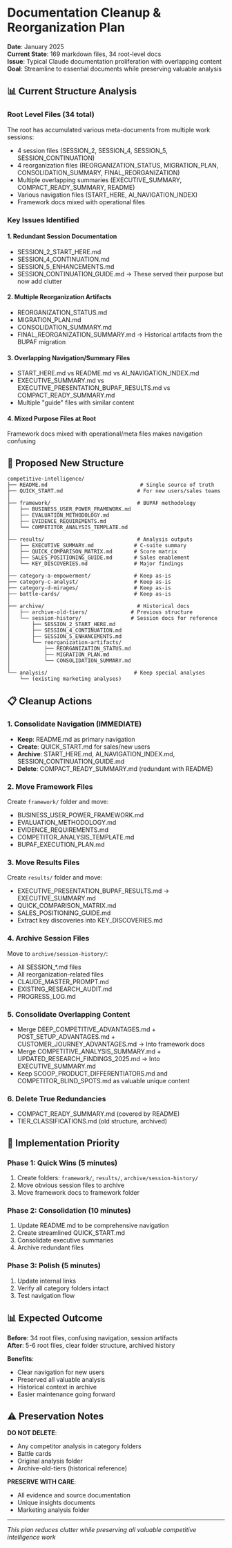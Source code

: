 # Documentation Cleanup & Reorganization Plan

**Date**: January 2025  
**Current State**: 169 markdown files, 34 root-level docs  
**Issue**: Typical Claude documentation proliferation with overlapping content  
**Goal**: Streamline to essential documents while preserving valuable analysis  

## 📊 Current Structure Analysis

### Root Level Files (34 total)
The root has accumulated various meta-documents from multiple work sessions:
- 4 session files (SESSION_2, SESSION_4, SESSION_5, SESSION_CONTINUATION)
- 4 reorganization files (REORGANIZATION_STATUS, MIGRATION_PLAN, CONSOLIDATION_SUMMARY, FINAL_REORGANIZATION)
- Multiple overlapping summaries (EXECUTIVE_SUMMARY, COMPACT_READY_SUMMARY, README)
- Various navigation files (START_HERE, AI_NAVIGATION_INDEX)
- Framework docs mixed with operational files

### Key Issues Identified

#### 1. Redundant Session Documentation
- SESSION_2_START_HERE.md
- SESSION_4_CONTINUATION.md  
- SESSION_5_ENHANCEMENTS.md
- SESSION_CONTINUATION_GUIDE.md
→ These served their purpose but now add clutter

#### 2. Multiple Reorganization Artifacts
- REORGANIZATION_STATUS.md
- MIGRATION_PLAN.md
- CONSOLIDATION_SUMMARY.md  
- FINAL_REORGANIZATION_SUMMARY.md
→ Historical artifacts from the BUPAF migration

#### 3. Overlapping Navigation/Summary Files
- START_HERE.md vs README.md vs AI_NAVIGATION_INDEX.md
- EXECUTIVE_SUMMARY.md vs EXECUTIVE_PRESENTATION_BUPAF_RESULTS.md vs COMPACT_READY_SUMMARY.md
- Multiple "guide" files with similar content

#### 4. Mixed Purpose Files at Root
Framework docs mixed with operational/meta files makes navigation confusing

## 🎯 Proposed New Structure

```
competitive-intelligence/
├── README.md                              # Single source of truth
├── QUICK_START.md                        # For new users/sales teams
│
├── framework/                            # BUPAF methodology
│   ├── BUSINESS_USER_POWER_FRAMEWORK.md
│   ├── EVALUATION_METHODOLOGY.md
│   ├── EVIDENCE_REQUIREMENTS.md
│   └── COMPETITOR_ANALYSIS_TEMPLATE.md
│
├── results/                              # Analysis outputs
│   ├── EXECUTIVE_SUMMARY.md             # C-suite summary
│   ├── QUICK_COMPARISON_MATRIX.md       # Score matrix
│   ├── SALES_POSITIONING_GUIDE.md       # Sales enablement
│   └── KEY_DISCOVERIES.md               # Major findings
│
├── category-a-empowerment/              # Keep as-is
├── category-c-analyst/                  # Keep as-is  
├── category-d-mirages/                  # Keep as-is
├── battle-cards/                        # Keep as-is
│
├── archive/                              # Historical docs
│   ├── archive-old-tiers/              # Previous structure
│   └── session-history/                # Session docs for reference
│       ├── SESSION_2_START_HERE.md
│       ├── SESSION_4_CONTINUATION.md
│       ├── SESSION_5_ENHANCEMENTS.md
│       └── reorganization-artifacts/
│           ├── REORGANIZATION_STATUS.md
│           ├── MIGRATION_PLAN.md
│           └── CONSOLIDATION_SUMMARY.md
│
└── analysis/                            # Keep special analyses
    └── (existing marketing analyses)
```

## 📋 Cleanup Actions

### 1. Consolidate Navigation (IMMEDIATE)
- **Keep**: README.md as primary navigation
- **Create**: QUICK_START.md for sales/new users
- **Archive**: START_HERE.md, AI_NAVIGATION_INDEX.md, SESSION_CONTINUATION_GUIDE.md
- **Delete**: COMPACT_READY_SUMMARY.md (redundant with README)

### 2. Move Framework Files
Create `framework/` folder and move:
- BUSINESS_USER_POWER_FRAMEWORK.md
- EVALUATION_METHODOLOGY.md
- EVIDENCE_REQUIREMENTS.md
- COMPETITOR_ANALYSIS_TEMPLATE.md
- BUPAF_EXECUTION_PLAN.md

### 3. Move Results Files  
Create `results/` folder and move:
- EXECUTIVE_PRESENTATION_BUPAF_RESULTS.md → EXECUTIVE_SUMMARY.md
- QUICK_COMPARISON_MATRIX.md
- SALES_POSITIONING_GUIDE.md
- Extract key discoveries into KEY_DISCOVERIES.md

### 4. Archive Session Files
Move to `archive/session-history/`:
- All SESSION_*.md files
- All reorganization-related files
- CLAUDE_MASTER_PROMPT.md
- EXISTING_RESEARCH_AUDIT.md
- PROGRESS_LOG.md

### 5. Consolidate Overlapping Content
- Merge DEEP_COMPETITIVE_ADVANTAGES.md + POST_SETUP_ADVANTAGES.md + CUSTOMER_JOURNEY_ADVANTAGES.md → Into framework docs
- Merge COMPETITIVE_ANALYSIS_SUMMARY.md + UPDATED_RESEARCH_FINDINGS_2025.md → Into EXECUTIVE_SUMMARY.md
- Keep SCOOP_PRODUCT_DIFFERENTIATORS.md and COMPETITOR_BLIND_SPOTS.md as valuable unique content

### 6. Delete True Redundancies
- COMPACT_READY_SUMMARY.md (covered by README)
- TIER_CLASSIFICATIONS.md (old structure, archived)

## 🚀 Implementation Priority

### Phase 1: Quick Wins (5 minutes)
1. Create folders: `framework/`, `results/`, `archive/session-history/`
2. Move obvious session files to archive
3. Move framework docs to framework folder

### Phase 2: Consolidation (10 minutes)
1. Update README.md to be comprehensive navigation
2. Create streamlined QUICK_START.md
3. Consolidate executive summaries
4. Archive redundant files

### Phase 3: Polish (5 minutes)
1. Update internal links
2. Verify all category folders intact
3. Test navigation flow

## 📊 Expected Outcome

**Before**: 34 root files, confusing navigation, session artifacts  
**After**: 5-6 root files, clear folder structure, archived history

**Benefits**:
- Clear navigation for new users
- Preserved all valuable analysis
- Historical context in archive
- Easier maintenance going forward

## ⚠️ Preservation Notes

**DO NOT DELETE**:
- Any competitor analysis in category folders
- Battle cards
- Original analysis folder
- Archive-old-tiers (historical reference)

**PRESERVE WITH CARE**:
- All evidence and source documentation
- Unique insights documents
- Marketing analysis folder

---

*This plan reduces clutter while preserving all valuable competitive intelligence work*